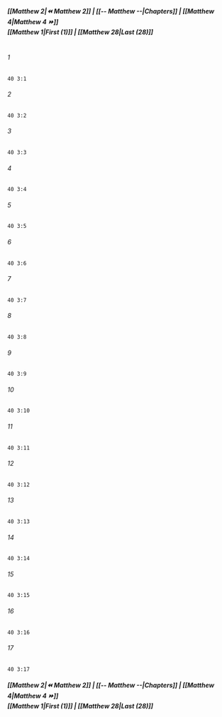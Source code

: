 
##### **[[Matthew 2|⏪ Matthew 2]] | [[-- Matthew --|Chapters]] | [[Matthew 4|Matthew 4 ⏩]]**<br>**[[Matthew 1|First (1)]] | [[Matthew 28|Last (28)]]**<br><br>

###### 1
``` verse
40 3:1
```
###### 2
``` verse
40 3:2
```
###### 3
``` verse
40 3:3
```
###### 4
``` verse
40 3:4
```
###### 5
``` verse
40 3:5
```
###### 6
``` verse
40 3:6
```
###### 7
``` verse
40 3:7
```
###### 8
``` verse
40 3:8
```
###### 9
``` verse
40 3:9
```
###### 10
``` verse
40 3:10
```
###### 11
``` verse
40 3:11
```
###### 12
``` verse
40 3:12
```
###### 13
``` verse
40 3:13
```
###### 14
``` verse
40 3:14
```
###### 15
``` verse
40 3:15
```
###### 16
``` verse
40 3:16
```
###### 17
``` verse
40 3:17
```

##### **[[Matthew 2|⏪ Matthew 2]] | [[-- Matthew --|Chapters]] | [[Matthew 4|Matthew 4 ⏩]]**<br>**[[Matthew 1|First (1)]] | [[Matthew 28|Last (28)]]**
